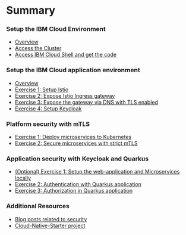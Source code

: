 # Summary

<!-- Rules of SUMMARY.md are here: https://docs.gitbook.com/integrations/github/content-configuration#summary -->
<!-- All headings MUST be THREE hashmarks (###) -->
<!-- Indented bullets (4 spaces) will make the first line be a section -->

### Setup the IBM Cloud Environment

* [Overview](pre-work/README.md)
* [Access the Cluster](pre-work/CLOUD_ACCOUNT.md)
* [Access IBM Cloud Shell and get the code](pre-work/CLOUD_SHELL.md)

### Setup the IBM Cloud application environment

* [Overview](app-env-exercise-01/README.md)
* [Exercise 1: Setup Istio](app-env-exercise-01/SETUP_ISTIO.md)
* [Exercise 2: Expose Istio Ingress gateway](app-env-exercise-01/SETUP_ISTIO_INGRESS.md)
* [Exercise 3: Expose the gateway via DNS with TLS enabled](app-env-exercise-01/SETUP_ISTIO_INGRESS_TLS.md)
* [Exercise 4: Setup Keycloak](app-env-exercise-01/SETUP_KEYCLOAK.md)

### Platform security with mTLS 

* [Exercise 1: Deploy microservices to Kubernetes](p-sec-exercise-01/README.md)
* [Exercise 2: Secure microservices with strict mTLS](p-sec-exercise-02/README.md)

### Application security with Keycloak and Quarkus

* [(Optional) Exercise 1: Setup the web-application and Microservices locally](app-sec-exercise-01/README.md)
* [Exercise 2: Authentication with Quarkus application](app-sec-exercise-01/APPLICATION_AUTHENTICATION.md) 
* [Exercise 3: Authorization in Quarkus application ](app-sec-exercise-01/APPLICATION_AUTHORIZATION.md)

### Additional Resources

* [Blog posts related to security]()
* [Cloud-Native-Starter project](https://github.com/IBM/cloud-native-starter)


